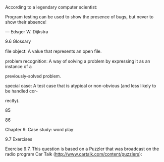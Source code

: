 According to a legendary computer scientist:

Program testing can be used to show the presence of bugs, but never to show their absence!

— Edsger W. Dijkstra

9.6 Glossary

ﬁle object: A value that represents an open ﬁle.

problem recognition: A way of solving a problem by expressing it as an instance of a

previously-solved problem.

special case: A test case that is atypical or non-obvious (and less likely to be handled cor-

rectly).

85

86

Chapter 9. Case study: word play

9.7 Exercises

Exercise 9.7. This question is based on a Puzzler that was broadcast on the radio program Car Talk (http://www.cartalk.com/content/puzzlers):